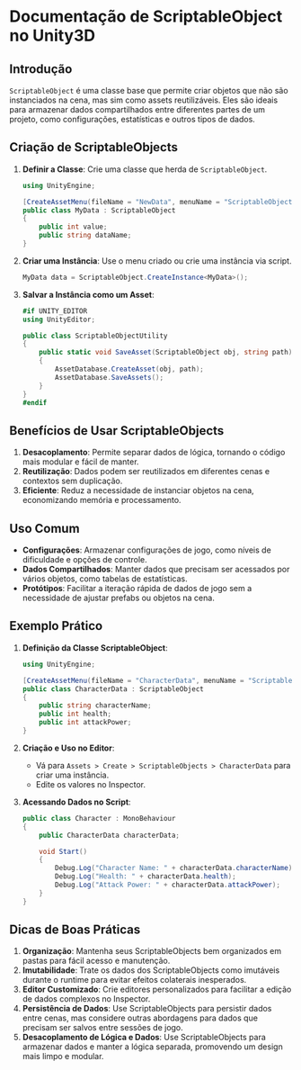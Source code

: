 
# Documentação de ScriptableObject no Unity3D

## Introdução

`ScriptableObject` é uma classe base que permite criar objetos que não são instanciados na cena, mas sim como assets reutilizáveis. Eles são ideais para armazenar dados compartilhados entre diferentes partes de um projeto, como configurações, estatísticas e outros tipos de dados.

## Criação de ScriptableObjects

1. **Definir a Classe**: Crie uma classe que herda de `ScriptableObject`.
   ```csharp
   using UnityEngine;

   [CreateAssetMenu(fileName = "NewData", menuName = "ScriptableObjects/MyData")]
   public class MyData : ScriptableObject
   {
       public int value;
       public string dataName;
   }
   ```

2. **Criar uma Instância**: Use o menu criado ou crie uma instância via script.
   ```csharp
   MyData data = ScriptableObject.CreateInstance<MyData>();
   ```

3. **Salvar a Instância como um Asset**:
   ```csharp
   #if UNITY_EDITOR
   using UnityEditor;

   public class ScriptableObjectUtility
   {
       public static void SaveAsset(ScriptableObject obj, string path)
       {
           AssetDatabase.CreateAsset(obj, path);
           AssetDatabase.SaveAssets();
       }
   }
   #endif
   ```

## Benefícios de Usar ScriptableObjects

1. **Desacoplamento**: Permite separar dados de lógica, tornando o código mais modular e fácil de manter.
2. **Reutilização**: Dados podem ser reutilizados em diferentes cenas e contextos sem duplicação.
3. **Eficiente**: Reduz a necessidade de instanciar objetos na cena, economizando memória e processamento.

## Uso Comum

- **Configurações**: Armazenar configurações de jogo, como níveis de dificuldade e opções de controle.
- **Dados Compartilhados**: Manter dados que precisam ser acessados por vários objetos, como tabelas de estatísticas.
- **Protótipos**: Facilitar a iteração rápida de dados de jogo sem a necessidade de ajustar prefabs ou objetos na cena.

## Exemplo Prático

1. **Definição da Classe ScriptableObject**:
   ```csharp
   using UnityEngine;

   [CreateAssetMenu(fileName = "CharacterData", menuName = "ScriptableObjects/CharacterData")]
   public class CharacterData : ScriptableObject
   {
       public string characterName;
       public int health;
       public int attackPower;
   }
   ```

2. **Criação e Uso no Editor**:
   - Vá para `Assets > Create > ScriptableObjects > CharacterData` para criar uma instância.
   - Edite os valores no Inspector.

3. **Acessando Dados no Script**:
   ```csharp
   public class Character : MonoBehaviour
   {
       public CharacterData characterData;

       void Start()
       {
           Debug.Log("Character Name: " + characterData.characterName);
           Debug.Log("Health: " + characterData.health);
           Debug.Log("Attack Power: " + characterData.attackPower);
       }
   }
   ```

## Dicas de Boas Práticas

1. **Organização**: Mantenha seus ScriptableObjects bem organizados em pastas para fácil acesso e manutenção.
2. **Imutabilidade**: Trate os dados dos ScriptableObjects como imutáveis durante o runtime para evitar efeitos colaterais inesperados.
3. **Editor Customizado**: Crie editores personalizados para facilitar a edição de dados complexos no Inspector.
4. **Persistência de Dados**: Use ScriptableObjects para persistir dados entre cenas, mas considere outras abordagens para dados que precisam ser salvos entre sessões de jogo.
5. **Desacoplamento de Lógica e Dados**: Use ScriptableObjects para armazenar dados e manter a lógica separada, promovendo um design mais limpo e modular.
